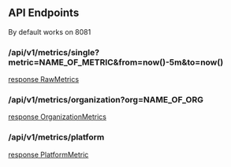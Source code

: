 ## API Endpoints

By default works on 8081

### /api/v1/metrics/single?metric=NAME_OF_METRIC&from=now()-5m&to=now()

[response RawMetrics](https://github.com/intel-data/tapng-metrics/blob/presenter/presenter/model/model.go#L58)

### /api/v1/metrics/organization?org=NAME_OF_ORG

[response OrganizationMetrics](https://github.com/intel-data/tapng-metrics/blob/presenter/presenter/model/model.go#L3)

### /api/v1/metrics/platform

[response PlatformMetric](https://github.com/intel-data/tapng-metrics/blob/presenter/presenter/model/model.go#L20)



